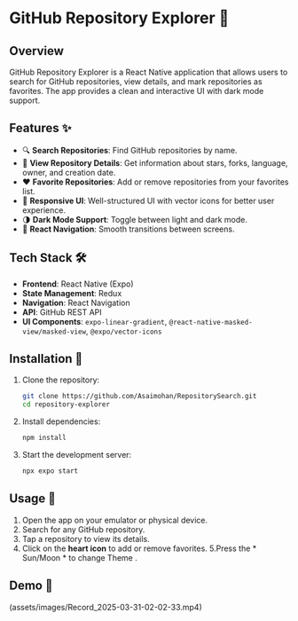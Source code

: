 # GitHub Repository Explorer 📂

## Overview

GitHub Repository Explorer is a React Native application that allows users to search for GitHub repositories, view details, and mark repositories as favorites. The app provides a clean and interactive UI with dark mode support.

## Features ✨

- 🔍 **Search Repositories**: Find GitHub repositories by name.
- 📑 **View Repository Details**: Get information about stars, forks, language, owner, and creation date.
- ❤️ **Favorite Repositories**: Add or remove repositories from your favorites list.
- 🎨 **Responsive UI**: Well-structured UI with vector icons for better user experience.
- 🌗 **Dark Mode Support**: Toggle between light and dark mode.
- 🔄 **React Navigation**: Smooth transitions between screens.

## Tech Stack 🛠

- **Frontend**: React Native (Expo)
- **State Management**: Redux
- **Navigation**: React Navigation
- **API**: GitHub REST API
- **UI Components**: `expo-linear-gradient`, `@react-native-masked-view/masked-view`, `@expo/vector-icons`

## Installation 🚀

1. Clone the repository:
   ```sh
   git clone https://github.com/Asaimohan/RepositorySearch.git
   cd repository-explorer
   ```
2. Install dependencies:
   ```sh
   npm install
   ```
3. Start the development server:
   ```sh
   npx expo start
   ```

## Usage 📱

1. Open the app on your emulator or physical device.
2. Search for any GitHub repository.
3. Tap a repository to view its details.
4. Click on the **heart icon** to add or remove favorites.
5.Press the * Sun/Moon * to change Theme .

## Demo 🎥
<!-- ![Watch the demo](assets/images/WhatsApp%20Image%202025-03-31%20at%2002.06.22_86d0c673.jpg) -->
(assets/images/Record_2025-03-31-02-02-33.mp4)









